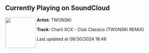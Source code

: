 ## Currently Playing on SoundCloud

[<img align="left" width="100" src="https://i1.sndcdn.com/artworks-yBR5qqrj5LtWKx6u-dxdykA-t500x500.jpg">](https://soundcloud.com/twonski/charli-xcx-club-classics-twonski-edit)

**Artist**: TWONSKi 

**Track**: Charli XCX - Club Classics (TWONSKi REMiX)

Last updated at 08/30/2024 18:48
